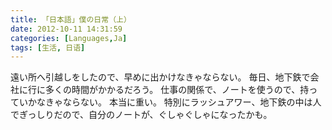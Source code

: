 ```yaml
---
title: 「日本語」僕の日常（上）
date: 2012-10-11 14:31:59
categories: [Languages,Ja]
tags: [生活, 日语]
---
```


遠い所へ引越しをしたので、早めに出かけなきゃならない。
毎日、地下鉄で会社に行に多くの時間がかかるだろう。
仕事の関係で、ノートを使うので、持っていかなきゃならない。
本当に重い。
特別にラッシュアワー、地下鉄の中は人でぎっしりだので、自分のノートが、ぐしゃぐしゃになったかも。
